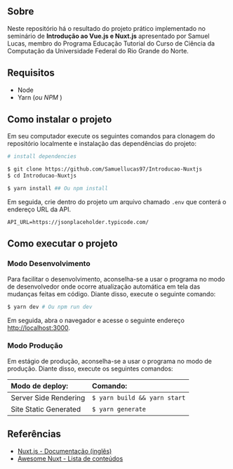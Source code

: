 ## Sobre

Neste repositório há o resultado do projeto prático implementado no seminário de **Introdução ao Vue.js e Nuxt.js** apresentado por Samuel Lucas, membro do Programa Educação Tutorial do Curso de Ciência da Computação da Universidade Federal do Rio Grande do Norte.

## Requisitos

 - Node
 - Yarn (_ou NPM_ )

## Como instalar o projeto

Em seu computador execute os seguintes comandos para clonagem do repositório localmente e instalação das dependências do projeto:
```bash
# install dependencies

$ git clone https://github.com/Samuellucas97/Introducao-Nuxtjs 
$ cd Introducao-Nuxtjs

$ yarn install ## Ou npm install
```
Em seguida, crie dentro do projeto um arquivo chamado `.env` que conterá o endereço URL da API.

```
API_URL=https://jsonplaceholder.typicode.com/
```

## Como executar o projeto

### Modo Desenvolvimento

Para facilitar o desenvolvimento, aconselha-se a usar o programa no modo de desenvolvedor onde ocorre atualização automática em tela das mudanças feitas em código. Diante disso, execute o seguinte comando:

``` bash
$ yarn dev # Ou npm run dev
```

Em seguida, abra o navegador e acesse o seguinte endereço [http://localhost:3000](http://localhost:3000).

### Modo Produção

Em estágio de produção, aconselha-se a usar o programa no modo de produção. Diante disso, execute os seguintes comandos:



| Modo de deploy: | Comando:  |    
| :---------- | :------------- |
|Server Side Rendering	| `$ yarn build && yarn start` |  
|Site Static Generated 	| `$ yarn generate` |  

## Referências

 - [Nuxt.js - Documentação (inglês) ](https://nuxtjs.org/docs/2.x/get-started/installation)
 - [Awesome Nuxt - Lista de conteúdos ](https://github.com/nuxt-community/awesome-nuxt)

